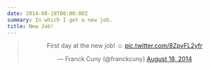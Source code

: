 ```yaml
---
date: 2014-08-18T00:00:00Z
summary: In which I get a new job.
title: New Job!
---
```


<center>
<blockquote class="twitter-tweet" lang="en"><p>First day at the new job! ☺ <a href="http://t.co/8ZpyFL2yfr">pic.twitter.com/8ZpyFL2yfr</a></p>&mdash; Franck Cuny (@franckcuny) <a href="https://twitter.com/franckcuny/statuses/501393676677816322">August 18, 2014</a></blockquote> <script async src="//platform.twitter.com/widgets.js" charset="utf-8"></script>
</center>
